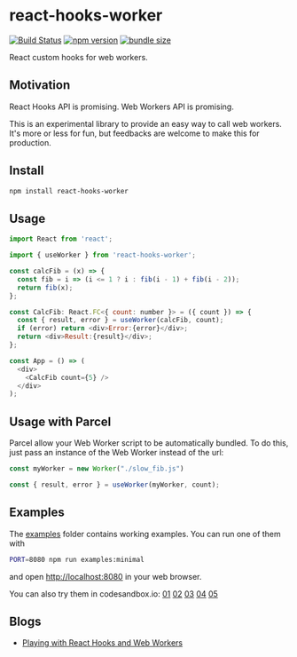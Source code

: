 # react-hooks-worker

[![Build Status](https://travis-ci.com/dai-shi/react-hooks-worker.svg?branch=master)](https://travis-ci.com/dai-shi/react-hooks-worker)
[![npm version](https://badge.fury.io/js/react-hooks-worker.svg)](https://badge.fury.io/js/react-hooks-worker)
[![bundle size](https://badgen.net/bundlephobia/minzip/react-hooks-worker)](https://bundlephobia.com/result?p=react-hooks-worker)

React custom hooks for web workers.

## Motivation

React Hooks API is promising.
Web Workers API is promising.

This is an experimental library to provide an easy
way to call web workers.
It's more or less for fun,
but feedbacks are welcome to make this for production.

## Install

```bash
npm install react-hooks-worker
```

## Usage

```javascript
import React from 'react';

import { useWorker } from 'react-hooks-worker';

const calcFib = (x) => {
  const fib = i => (i <= 1 ? i : fib(i - 1) + fib(i - 2));
  return fib(x);
};

const CalcFib: React.FC<{ count: number }> = ({ count }) => {
  const { result, error } = useWorker(calcFib, count);
  if (error) return <div>Error:{error}</div>;
  return <div>Result:{result}</div>;
};

const App = () => (
  <div>
    <CalcFib count={5} />
  </div>
);
```

## Usage with Parcel

Parcel allow your Web Worker script to be automatically bundled. To do this, just pass an instance of the Web Worker instead of the url:

```javascript
const myWorker = new Worker("./slow_fib.js")

const { result, error } = useWorker(myWorker, count);
```

## Examples

The [examples](examples) folder contains working examples.
You can run one of them with

```bash
PORT=8080 npm run examples:minimal
```

and open <http://localhost:8080> in your web browser.

You can also try them in codesandbox.io:
[01](https://codesandbox.io/s/github/dai-shi/react-hooks-worker/tree/master/examples/01_minimal)
[02](https://codesandbox.io/s/github/dai-shi/react-hooks-worker/tree/master/examples/02_typescript)
[03](https://codesandbox.io/s/github/dai-shi/react-hooks-worker/tree/master/examples/03_comparison)
[04](https://codesandbox.io/s/github/dai-shi/react-hooks-worker/tree/master/examples/04_inline)
[05](https://codesandbox.io/s/github/dai-shi/react-hooks-worker/tree/master/examples/05_generator)

## Blogs

- [Playing with React Hooks and Web Workers](https://medium.com/@dai_shi/playing-with-react-hooks-and-web-workers-2ebdf1c93dea)
